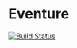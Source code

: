 # Eventure
[![Build Status](https://travis-ci.org/atila29/Eventure.svg?branch=master)](https://travis-ci.org/atila29/Eventure)
